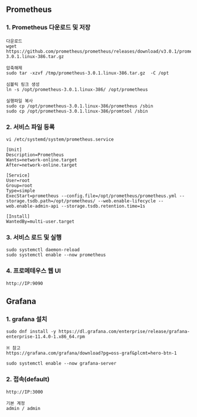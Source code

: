 
## Prometheus
### 1. Prometheus 다운로드 및 저장
```
다운로드
wget https://github.com/prometheus/prometheus/releases/download/v3.0.1/prometheus-3.0.1.linux-386.tar.gz

압축해제
sudo tar -xzvf /tmp/prometheus-3.0.1.linux-386.tar.gz  -C /opt

심볼릭 링크 생성
ln -s /opt/prometheus-3.0.1.linux-386/ /opt/prometheus

실행파일 복사
sudo cp /opt/prometheus-3.0.1.linux-386/prometheus /sbin
sudo cp /opt/prometheus-3.0.1.linux-386/promtool /sbin
```

### 2. 서비스 파일 등록
```
vi /etc/systemd/system/prometheus.service

[Unit]
Description=Prometheus
Wants=network-online.target
After=network-online.target

[Service]
User=root
Group=root
Type=simple
ExecStart=prometheus --config.file=/opt/prometheus/prometheus.yml --storage.tsdb.path=/opt/prometheus/ --web.enable-lifecycle --web.enable-admin-api --storage.tsdb.retention.time=1s

[Install]
WantedBy=multi-user.target
```

### 3. 서비스 로드 및 실행
```
sudo systemctl daemon-reload
sudo systemctl enable --now prometheus
```

### 4. 프로메테우스 웹 UI
```
http://IP:9090
```

## Grafana
### 1. grafana 설치
```
sudo dnf install -y https://dl.grafana.com/enterprise/release/grafana-enterprise-11.4.0-1.x86_64.rpm

※ 참고
https://grafana.com/grafana/download?pg=oss-graf&plcmt=hero-btn-1

sudo systemctl enable --now grafana-server

```
### 2. 접속(default)
```
http://IP:3000

기본 계정
admin / admin

```





